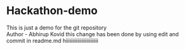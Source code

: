 # Hackathon-demo
This is just a demo for the git repository
<br>
Author - Abhirup Kovid
this change has been done by using edit and commit in readme.md
hiiiiiiiiiiiiiiiiiiiiiiiii
